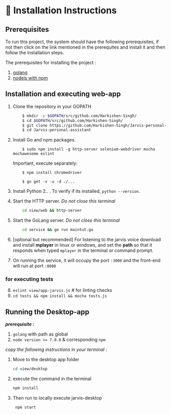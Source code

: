 # :minidisc: Installation Instructions

## Prerequisites

To run this project, the system should have the following prerequisites, if not then click on the link mentioned in the prerequites and install it and then follow the installation steps.

The prerequisites for installing the project :
1. [golang](https://golang.org/dl/ "Install GOLang")
2. [nodejs with npm](https://nodejs.org/en/download/ )

## Installation and executing web-app
1. Clone the repository in your GOPATH

    ```bash
        $ mkdir -p $GOPATH/src/github.com/Harkishen-Singh/
        $ cd $GOPATH/src/github.com/Harkishen-Singh/
        $ git clone https://github.com/Harkishen-Singh/Jarvis-personal-assistant.git
        $ cd Jarvis-personal-assistant
    ```
2. Install Go and npm packages.
    ```
        $ sudo npm install -g http-server selenium-webdriver mocha mochawesome eslint
    ```
    Important, execute separately: 
    ```
        $ npm install chromedriver
    ```
    ```
        $ go get -v -u -d ./...
    ```
3. Install Python 2.*.* . To verify if its installed, `python --version`.
4. Start the HTTP server. *Do not close this terminal*
    ```bash
        cd view/web && http-server
    ```
5. Start the GoLang server. *Do not close this terminal*
    ```bash
        cd service && go run maintut.go
    ```
6. [optional but recommended] For listening to the jarvis voice download and install **mplayer** in linux or windows, and set the **path** so that it responds when typed `mplayer` in the terminal or command prompt.

7. On running the service, it will occupy the port `:3000` and the front-end will run at port `:8080`

### for executing tests

8. `eslint view/app-jarvis.js` # for linting checks
9. `cd tests && npm install && mocha tests.js`

## Running the Desktop-app

***prerequisite :***
1. ```golang``` with path as global
2. ```node version >= 7.0.0``` & corresponding ```npm```

*copy the following instructions in your terminal :*

1. Move to the desktop app folder
    ```bash
    cd view/desktop
    ```
2. execute the command in the terminal
    ```bash
    npm install
    ```
3. Then run to locally execute jarvis-desktop
    ```bash
     npm start
     ```
